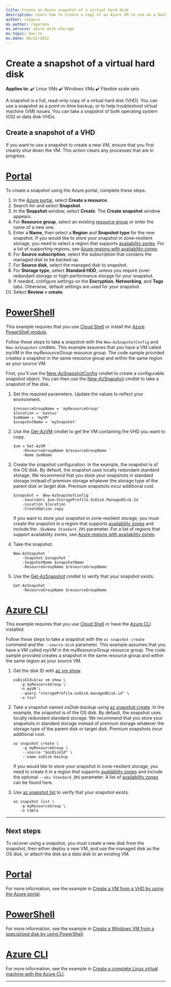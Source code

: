 ```yaml
---
title: Create an Azure snapshot of a virtual hard disk
description: Learn how to create a copy of an Azure VM to use as a backup or for troubleshooting issues using the portal, PowerShell, or CLI.
author: roygara
ms.author: rogarana
ms.service: azure-disk-storage
ms.topic: how-to
ms.date: 04/22/2022
---
```


# Create a snapshot of a virtual hard disk

**Applies to:** :heavy_check_mark: Linux VMs :heavy_check_mark: Windows VMs :heavy_check_mark: Flexible scale sets

A snapshot is a full, read-only copy of a virtual hard disk (VHD). You can use a snapshot as a point-in-time backup, or to help troubleshoot virtual machine (VM) issues. You can take a snapshot of both operating system (OS) or data disk VHDs.

## Create a snapshot of a VHD

If you want to use a snapshot to create a new VM, ensure that you first cleanly shut down the VM. This action clears any processes that are in progress.

# [Portal](#tab/portal)

To create a snapshot using the Azure portal, complete these steps.

1. In the [Azure portal](https://portal.azure.com), select **Create a resource**.
1. Search for and select **Snapshot**.
1. In the **Snapshot** window, select **Create**. The **Create snapshot** window appears.
1. For **Resource group**, select an existing [resource group](/azure/azure-resource-manager/management/overview#resource-groups) or enter the name of a new one.
1. Enter a **Name**, then select a **Region** and **Snapshot type** for the new snapshot. If you would like to store your snapshot in zone-resilient storage, you need to select a region that supports [availability zones](/azure/availability-zones/az-overview). For a list of supporting regions, see [Azure regions with availability zones](/azure/availability-zones/az-region#azure-regions-with-availability-zones).
1. For **Source subscription**, select the subscription that contains the managed disk to be backed up.
1. For **Source disk**, select the managed disk to snapshot.
1. For **Storage type**, select **Standard HDD**, unless you require zone-redundant storage or high-performance storage for your snapshot.
1. If needed, configure settings on the **Encryption**, **Networking**, and **Tags** tabs. Otherwise, default settings are used for your snapshot.
1. Select **Review + create**.

# [PowerShell](#tab/powershell)

This example requires that you use [Cloud Shell](https://shell.azure.com/bash) or install the [Azure PowerShell module](/powershell/azure/install-azure-powershell).

Follow these steps to take a snapshot with the `New-AzSnapshotConfig` and `New-AzSnapshot` cmdlets. This example assumes that you have a VM called *myVM* in the *myResourceGroup* resource group. The code sample provided creates a snapshot in the same resource group and within the same region as your source VM.

First, you'll use the [New-AzSnapshotConfig](/powershell/module/az.compute/new-azsnapshotconfig) cmdlet to create a configurable snapshot object. You can then use the [New-AzSnapshot](/powershell/module/az.compute/new-azsnapshot) cmdlet to take a snapshot of the disk.

1. Set the required parameters. Update the values to reflect your environment.

   ```azurepowershell-interactive
   $resourceGroupName = 'myResourceGroup' 
   $location = 'eastus' 
   $vmName = 'myVM'
   $snapshotName = 'mySnapshot'  
   ```

1. Use the [Get-AzVM](/powershell/module/az.compute/get-azvm) cmdlet to get the VM containing the VHD you want to copy.

   ```azurepowershell-interactive
   $vm = Get-AzVM `
       -ResourceGroupName $resourceGroupName `
       -Name $vmName
   ```

1. Create the snapshot configuration. In the example, the snapshot is of the OS disk. By default, the snapshot uses locally redundant standard storage. We recommend that you store your snapshots in standard storage instead of premium storage whatever the storage type of the parent disk or target disk. Premium snapshots incur additional cost.

   ```azurepowershell-interactive
   $snapshot =  New-AzSnapshotConfig `
       -SourceUri $vm.StorageProfile.OsDisk.ManagedDisk.Id `
       -Location $location `
       -CreateOption copy
   ```

   If you want to store your snapshot in zone-resilient storage, you must create the snapshot in a region that supports [availability zones](/azure/availability-zones/az-overview) and include the `-SkuName Standard_ZRS` parameter. For a list of regions that support availability zones, see [Azure regions with availability zones](/azure/availability-zones/az-region#azure-regions-with-availability-zones).

1. Take the snapshot.

   ```azurepowershell-interactive
   New-AzSnapshot `
       -Snapshot $snapshot `
       -SnapshotName $snapshotName `
       -ResourceGroupName $resourceGroupName 
   ```

1. Use the [Get-AzSnapshot](/powershell/module/az.compute/get-azsnapshot) cmdlet to verify that your snapshot exists.

    ```azurepowershell-interactive
    Get-AzSnapshot `
        -ResourceGroupName $resourceGroupName
    ```

# [Azure CLI](#tab/cli)

This example requires that you use [Cloud Shell](https://shell.azure.com/bash) or have the [Azure CLI](/cli/azure/) installed.

Follow these steps to take a snapshot with the `az snapshot create` command and the `--source-disk` parameter. This example assumes that you have a VM called *myVM* in the *myResourceGroup* resource group. The code sample provided creates a snapshot in the same resource group and within the same region as your source VM.

1. Get the disk ID with [az vm show](/cli/azure/vm#az-vm-show).

    ```azurecli-interactive
    osDiskId=$(az vm show \
       -g myResourceGroup \
       -n myVM \
       --query "storageProfile.osDisk.managedDisk.id" \
       -o tsv)
    ```

1. Take a snapshot named *osDisk-backup* using [az snapshot create](/cli/azure/snapshot#az-snapshot-create). In the example, the snapshot is of the OS disk. By default, the snapshot uses locally redundant standard storage. We recommend that you store your snapshots in standard storage instead of premium storage whatever the storage type of the parent disk or target disk. Premium snapshots incur additional cost.

    ```azurecli-interactive
    az snapshot create \
        -g myResourceGroup \
    	--source "$osDiskId" \
    	--name osDisk-backup
    ```

    If you would like to store your snapshot in zone-resilient storage, you need to create it in a region that supports [availability zones](/azure/availability-zones/az-overview) and include the optional `--sku Standard_ZRS` parameter. A list of [availability zones](/azure/availability-zones/az-region#azure-regions-with-availability-zones) can be found here.
    
1. Use [az snapshot list](/cli/azure/snapshot#az-snapshot-list) to verify that your snapshot exists.
    
    ```azurecli-interactive
    az snapshot list \
       -g myResourceGroup \
       -o table
    ```

---

## Next steps

To recover using a snapshot, you must create a new disk from the snapshot, then either deploy a new VM, and use the managed disk as the OS disk, or attach the disk as a data disk to an existing VM.

# [Portal](#tab/portal)

For more information, see the example in [Create a VM from a VHD by using the Azure portal](windows/create-vm-specialized-portal.md).

# [PowerShell](#tab/powershell)

For more information, see the example in [Create a Windows VM from a specialized disk by using PowerShell](windows/create-vm-specialized.md).

# [Azure CLI](#tab/cli)

For more information, see the example in [Create a complete Linux virtual machine with the Azure CLI](/previous-versions/azure/virtual-machines/scripts/virtual-machines-linux-cli-sample-create-vm-from-snapshot?toc=%2fcli%2fmodule%2ftoc.json).

---
